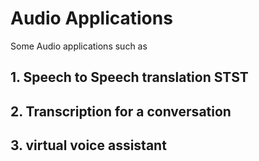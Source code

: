 # Audio Applications
Some Audio applications such as
## 1. Speech to Speech translation STST
## 2. Transcription for a conversation 
## 3. virtual voice assistant

